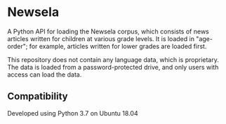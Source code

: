 # Newsela

A Python API for loading the Newsela corpus, 
which consists of news articles written for children at various grade levels.
It is loaded in "age-order"; for example, articles written for lower grades are loaded first.

This repository does not contain any language data, which is proprietary. 
The data is loaded from a password-protected drive, and only users with access can load the data.

## Compatibility

Developed using Python 3.7 on Ubuntu 18.04